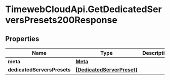 # TimewebCloudApi.GetDedicatedServersPresets200Response

## Properties

Name | Type | Description | Notes
------------ | ------------- | ------------- | -------------
**meta** | [**Meta**](Meta.md) |  | 
**dedicatedServersPresets** | [**[DedicatedServerPreset]**](DedicatedServerPreset.md) |  | 


